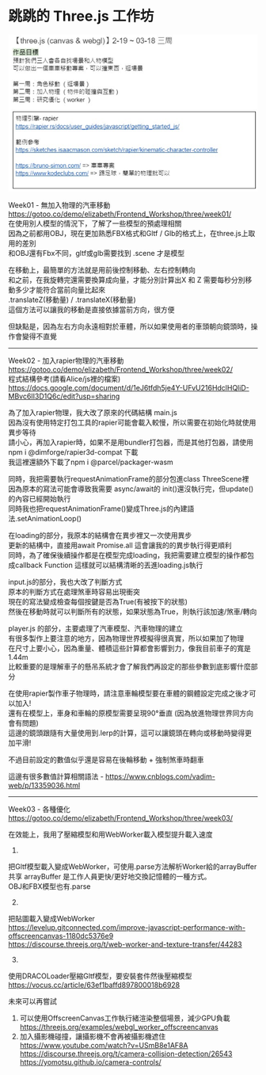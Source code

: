 #  跳跳的 Three.js 工作坊

![工作坊進度圖](workshop.jpg)

Week01 - 無加入物理的汽車移動 <br>
https://gotoo.co/demo/elizabeth/Frontend_Workshop/three/week01/ <br>
在使用別人模型的情況下，了解了一些模型的預處理相關 <br>
因為之前都用OBJ，現在更加熟悉FBX格式和Gltf / Glb的格式上，在three.js上取用的差別 <br>
和OBJ還有Fbx不同，gltf或glb需要找到 .scene 才是模型  <br>

在移動上，最簡單的方法就是用前後控制移動、左右控制轉向 <br>
和之前，在我旋轉完還需要換算成向量，才能分別計算出X 和 Z 需要每秒分別移動多少才能符合當前向量比起來 <br>
.translateZ(移動量) / .translateX(移動量) <br>
這個方法可以讓我的移動是直接依據當前方向，很方便 <br>

但缺點是，因為左右方向永遠相對於車體，所以如果使用者的車頭朝向鏡頭時，操作會變得不直覺 <br>

---

Week02 - 加入rapier物理的汽車移動 <br>
https://gotoo.co/demo/elizabeth/Frontend_Workshop/three/week02/ <br>
程式結構參考(請看Alice/js裡的檔案) <br>
https://docs.google.com/document/d/1eJ6tfdh5je4Y-UFvU216HdclHQliD-MBvc6II3D1Q6c/edit?usp=sharing <br>

為了加入rapier物理，我大改了原來的代碼結構 main.js <br>
因為沒有使用特定打包工具的rapier可能會載入較慢，所以需要在初始化時就使用異步等待 <br>
請小心，再加入rapier時，如果不是用bundler打包器，而是其他打包器，請使用 npm i @dimforge/rapier3d-compat 下載 <br>
我這裡還額外下載了npm i @parcel/packager-wasm <br>

同時，我把需要執行requestAnimationFrame的部分包進class ThreeScene裡 <br>
因為原本的寫法可能會導致我需要 async/await的 init()還沒執行完，但update()的內容已經開始執行 <br>
同時我也把requestAnimationFrame()變成Three.js的內建語法.setAnimationLoop() <br>
        
在loading的部分，我原本的結構會在異步裡又一次使用異步 <br>
更新的結構中，直接用await Promise.all 這會讓我的的異步執行得更順利 <br>
同時，為了確保後續操作都是在模型完成loading，我把需要建立模型的操作都包成callback Function 這樣就可以結構清晰的丟進loading.js執行 <br>

input.js的部分，我也大改了判斷方式 <br>
原本的判斷方式在處理煞車時容易出現衝突  <br>
現在的寫法變成檢查每個按鍵是否為True(有被按下的狀態) <br>
然後在移動時就可以判斷所有的狀態，如果狀態為True，則執行該加速/煞車/轉向  <br>

player.js 的部分，主要處理了汽車模型、汽車物理的建立 <br>
有很多製作上要注意的地方，因為物理世界模擬得很真實，所以如果加了物理 <br>
在尺寸上要小心，因為重量、體積這些計算都會影響到力，像我目前車子的寬是 1.44m <br>
比較重要的是理解車子的懸吊系統才會了解我們再設定的那些參數到底影響什麼部分  <br>

在使用rapier製作車子物理時，請注意車輪模型要在車體的鋼體設定完成之後才可以加入! <br>
還有在模型上，車身和車輪的原模型需要呈現90°垂直 (因為放進物理世界同方向會有問題)  <br>
這邊的鏡頭跟隨有大量使用到.lerp的計算，這可以讓鏡頭在轉向或移動時變得更加平滑! <br>

不過目前設定的數值似乎還是容易在後輪移動 + 強制煞車時翻車 <br>

這邊有很多數值計算相關語法 - https://www.cnblogs.com/vadim-web/p/13359036.html <br>

---

Week03 - 各種優化 <br>
https://gotoo.co/demo/elizabeth/Frontend_Workshop/three/week03/ <br>

在效能上，我用了壓縮模型和用WebWorker載入模型提升載入速度 <br>

01.
把Gltf模型載入變成WebWorker，可使用.parse方法解析Worker給的arrayBuffer <br>
共享 arrayBuffer 是工作人員更快/更好地交換記憶體的一種方式。 <br>
OBJ和FBX模型也有.parse <br>

02.
把貼圖載入變成WebWorker <br>
https://levelup.gitconnected.com/improve-javascript-performance-with-offscreencanvas-1180dc5376e9 <br>
https://discourse.threejs.org/t/web-worker-and-texture-transfer/44283 <br>

03.
使用DRACOLoader壓縮Gltf模型，要安裝套件然後壓縮模型 <br>
https://vocus.cc/article/63ef1baffd897800018b6928 <br>

未來可以再嘗試
01. 可以使用OffscreenCanvas工作執行緒渲染整個場景，減少GPU負載  <br>
    https://threejs.org/examples/webgl_worker_offscreencanvas <br>
02. 加入攝影機碰撞，讓攝影機不會再被攝影機遮住 <br>
    https://www.youtube.com/watch?v=USmB8e1AF8A <br>
    https://discourse.threejs.org/t/camera-collision-detection/26543 <br>
    https://yomotsu.github.io/camera-controls/ <br>
   